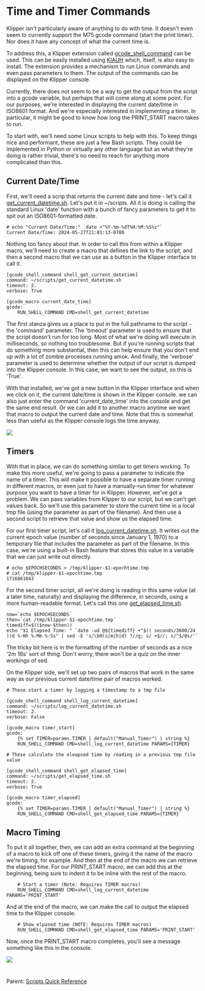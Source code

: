 # Time and Timer Commands
Klipper isn't particularly aware of anything to do with time. It doesn't even seem to currently support the M75 gcode command (start the print timer). Nor does it have any concept of what the current time is. 

To address this, a Klipper extension called [gcode_shell_command](https://github.com/dw-0/kiauh/blob/master/docs/gcode_shell_command.md) can be used. This can be easily installed using [KIAUH](https://github.com/dw-0/kiauh) which, itself, is also easy to install. The extension provides a mechanism to run Linux commands and even pass parameters to them. The output of the commands can be displayed on the Klipper console. 

Currently, there does not seem to be a way to get the output from the script into a gcode variable, but perhaps that will come along at some point. For our purposes, we're interested in displaying the current date/time in ISO8601 format. And we're especially interested in implementing a timer. In particular, it might be good to know how long the PRINT_START macro takes to run.

To start with, we'll need some Linux scripts to help with this. To keep things nice and performant, these are just a few Bash scripts. They could be implemented in Python or virtually any other language but as what they're doing is rather trivial, there's no need to reach for anything more complicated than this.

## Current Date/Time

First, we'll need a scrip that returns the current date and time - let's call it [get_current_datetime.sh](https://github.com/500Foods/WelcomeToTroodon/blob/main/scripts/get_current_datetime.sh). Let's put it in ~/scripts. All it is doing is calling the standard Linux 'date' function with a bunch of fancy parameters to get it to spit out an ISO8601-formatted date.

```
# echo "Current Date/Time:" `date +"%Y-%m-%dT%H:%M:%S%z"`
Current Date/Time: 2024-05-27T21:01:13-0700
```

Nothing too fancy about that. In order to call this from within a Klipper macro, we'll need to create a macro that defines the link to the script, and then a second macro that we can use as a button in the Klipper interface to call it.
```
[gcode_shell_command shell_get_current_datetime]
command: ~/scripts/get_current_datetime.sh
timeout: 2.
verbose: True

[gcode_macro current_date_time]
gcode:
    RUN_SHELL_COMMAND CMD=shell_get_current_datetime
```
The first stanza gives us a place to put in the full pathname to the script - the 'command' parameter. The 'timeout' parameter is used to ensure that the script doesn't run for too long. Most of what we're doing will execute in milliseconds, so nothing too troublesome. But if you're running scripts that do something more substantial, then this can help ensure that you don't end up with a lot of zombie processes running amok. And finally, the 'verbose' parameter is used to determine whether the output of our script is dumped into the Klipper console. In this case, we want to see the output, so this is 'True'.

With that installed, we've got a new button in the Klipper interface and when we click on it, the current date/time is shown in the Klipper console. we can also just enter the command 'current_date_time' into the console and get the same end result. Or we can add it to another macro anytime we want that macro to output the current date and time. Note that this is somewhat less than useful as the Klipper console logs the time anyway. 

<kbd><a href="URL"><img src=https://github.com/500Foods/WelcomeToTroodon/assets/41052272/fe789383-b277-4054-bdb0-860cb1f9e67d></a></kbd>

## Timers

With that in place, we can do something similar to get timers working. To make this more useful, we're going to pass a parameter to indicate the name of a timer. This will make it possible to have a separate timer running in different macros, or even just to have a manually-run timer for whatever purpose you want to have a timer for in Klipper. However, we've got a problem.  We can pass variables from Klipper to our script, but we can't get values back. So we'll use this parameter to store the current time in a local tmp file (using the parameter as part of the filename). And then use a second script to retrieve that value and show us the elapsed time.

For our first timer script, let's call it [log_current_datetime.sh](https://github.com/500Foods/WelcomeToTroodon/blob/main/scripts/log_current_datetime.sh). It writes out the current epoch value (number of seconds since January 1, 1970) to a temporary file that includes the parameter as part of the filename. In this case, we're using a built-in Bash feature that stores this value in a variable that we can just write out directly.
```
# echo $EPOCHSECONDS > /tmp/klipper-$1-epochtime.tmp
# cat /tmp/klipper-$1-epochtime.tmp
1716861043
```
For the second timer script, all we're doing is reading in this same value (at a later time, naturally) and displaying the difference, in seconds, using a more human-readable format. Let's call this one [get_elapsed_time.sh](https://github.com/500Foods/WelcomeToTroodon/blob/main/scripts/get_elapsed_time.sh).
```
now=`echo $EPOCHSECONDS`
then=`cat /tmp/klipper-$1-epochtime.tmp`
timediff=$(($now-$then))
echo "$1 Elapsed Time: " `date -ud @${timediff} +"$(( seconds/3600/24 ))d %-Hh %-Mm %-Ss" | sed -E 's/\b0(s|m|h|d) ?//g; s/ +$//; s/^$/0s/'`
```
The tricky bit here is in the formatting of the number of seconds as a nice '2m 16s' sort of thing. Don't worry, there won't be a quiz on the inner workings of sed. 

On the Klipper side, we'll set up two pairs of macros that work in the same way as our previous current date/time pair of macros worked.

```
# These start a timer by logging a timestamp to a tmp file
    
[gcode_shell_command shell_log_current_datetime]
command: ~/scripts/log_current_datetime.sh
timeout: 2.
verbose: False

[gcode_macro timer_start]
gcode:
    {% set TIMER=params.TIMER | default("Manual_Timer") | string %}
    RUN_SHELL_COMMAND CMD=shell_log_current_datetime PARAMS={TIMER}

# These calculate the eleapsed time by reading in a previous tmp file value

[gcode_shell_command shell_get_elapsed_time]
command: ~/scripts/get_elapsed_time.sh
timeout: 2.
verbose: True

[gcode_macro timer_elapsed]
gcode:
    {% set TIMER=params.TIMER | default("Manual_Timer") | string %}
    RUN_SHELL_COMMAND CMD=shell_get_elapsed_time PARAMS={TIMER}
```

## Macro Timing
To put it all together, then, we can add an extra command at the beginning of a macro to kick off one of these timers, giving it the name of the macro we're timing, for example. And then at the end of the macro we can retrieve the elapsed time. 
For our PRINT_START macro, we can add this at the beginning, being sure to indent it to be inline with the rest of the macro.
```
    # Start a timer (Note: Requires TIMER macros)
    RUN_SHELL_COMMAND CMD=shell_log_current_datetime PARAMS='PRINT_START'
```
And at the end of the macro, we can make the call to output the elapsed time to the Klipper console.
```
    # Show elpased time (NOTE: Requires TIMER macros)
    RUN_SHELL_COMMAND CMD=shell_get_elapsed_time PARAMS='PRINT_START'
```
Now, once the PRINT_START macro completes, you'll see a message something like this in the console.

<kbd><a href="URL"><img src=https://github.com/500Foods/WelcomeToTroodon/assets/41052272/2a4a8850-b9e3-4bbb-91c9-559647912ae4></a></kbd>

#
Parent: [Scripts Quick Reference](https://github.com/500Foods/WelcomeToTroodon#-scripts-quick-reference)
